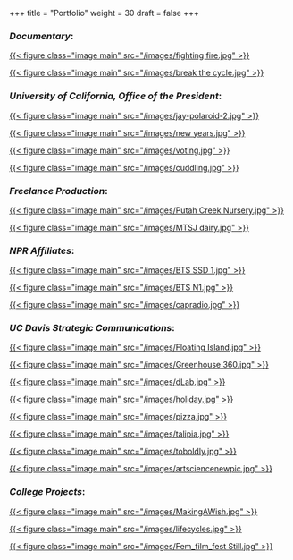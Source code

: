 +++
title = "Portfolio"
weight = 30
draft = false
+++

### *Documentary*:

 <a href="https://youtu.be/Vr5LP0UZvKg" title="Fighting Fire With Fire">{{< figure class="image main" src="/images/fighting fire.jpg" >}}</a>

 <a href="https://vimeo.com/281168116" title="Break The Cycle">{{< figure class="image main" src="/images/break the cycle.jpg" >}}</a>

### *University of California, Office of the President*:

 <a href="https://www.facebook.com/universityofcalifornia/videos/2187184074663609/?v=2187184074663609" title="A place for trans and nonbinary students to refresh their wardrobe">{{< figure class="image main" src="/images/jay-polaroid-2.jpg" >}}</a>

 <a href="https://www.facebook.com/universityofcalifornia/videos/278962822970344/" title="How to keep your New Years Resolution">{{< figure class="image main" src="/images/new years.jpg" >}}</a>
 
 <a href="https://www.facebook.com/universityofcalifornia/videos/1710690439036797/" title="Are you registered to vote?">{{< figure class="image main" src="/images/voting.jpg" >}}</a>

 <a href="https://www.facebook.com/universityofcalifornia/videos/249580189052290/" title="Cuddling is good for babies">{{< figure class="image main" src="/images/cuddling.jpg" >}}</a>



### *Freelance Production*:
 
 <a href="https://www.putahcreekcouncil.org/sites/default/files/Putah%20Creek%20Video_Updated.mp4" title="Putah Creek Nursery">{{< figure class="image main" src="/images/Putah Creek Nursery.jpg" >}}</a>

 <a href="https://www.youtube.com/watch?v=Fwdgra_tBh8" title="Glenn County Soil Health - MTSJ Dairy">{{< figure class="image main" src="/images/MTSJ dairy.jpg" >}}</a>

### *NPR Affiliates*:

 <a href="https://www.youtube.com/watch?v=DMdjzJxeMVo" title="Behind The Scenes With Deep Look">{{< figure class="image main" src="/images/BTS SSD 1.jpg" >}}</a>

 <a href="https://www.youtube.com/watch?v=ZP2sS4AcnYQ" title="Behind The Scenes With Deep Look">{{< figure class="image main" src="/images/BTS N1.jpg" >}}</a>

 <a href="https://youtu.be/AgL8Pepp61E" title="Capital Public Radio, Place and Privilege">{{< figure class="image main" src="/images/capradio.jpg" >}}</a>


### *UC Davis Strategic Communications*:

 <a href="https://youtu.be/cdzeS0E736o" title="Floating Island Project">{{< figure class="image main" src="/images/Floating Island.jpg" >}}</a>

 <a href="https://youtu.be/1fvExbgt3lc" title="Greenhouse 360">{{< figure class="image main" src="/images/Greenhouse 360.jpg" >}}</a>

 <a href="https://youtu.be/84AcuTMEnMI" title="D-Lab">{{< figure class="image main" src="/images/dLab.jpg" >}}</a>

 <a href="https://www.youtube.com/watch?v=9NyJGfnRDdM" title="Happy Holidays from UC Davis">{{< figure class="image main" src="/images/holiday.jpg" >}}</a>

 <a href="https://www.youtube.com/watch?v=IFrdVr_p7NY&list=PLslgisHe5tBOupT4tpNT4NbevnfDrhq_K&index=13" title="Pay It Forward">{{< figure class="image main" src="/images/pizza.jpg" >}}</a>

 <a href="https://www.youtube.com/watch?v=Oz3EB5AUpQA" title="Tilapia Fish Skins">{{< figure class="image main" src="/images/talipia.jpg" >}}</a>

 <a href="https://youtu.be/7qhanXEL-bM" title="To Boldly Go">{{< figure class="image main" src="/images/toboldly.jpg" >}}</a>

 <a href="https://www.youtube.com/watch?v=G2jCrcKiqVE&list=PLslgisHe5tBOupT4tpNT4NbevnfDrhq_K" title="When Science Meets Art">{{< figure class="image main" src="/images/artsciencenewpic.jpg" >}}</a>

### *College Projects*:

 <a href="https://vimeo.com/264720798" title="Making a wish">{{< figure class="image main" src="/images/MakingAWish.jpg" >}}</a>

 <a href="https://vimeo.com/158869106" title="Life Cycles">{{< figure class="image main" src="/images/lifecycles.jpg" >}}</a>

 <a href="https://vimeo.com/201980723" title="Davis Feminist Film Festival Trailer">{{< figure class="image main" src="/images/Fem_film_fest Still.jpg" >}}</a>


